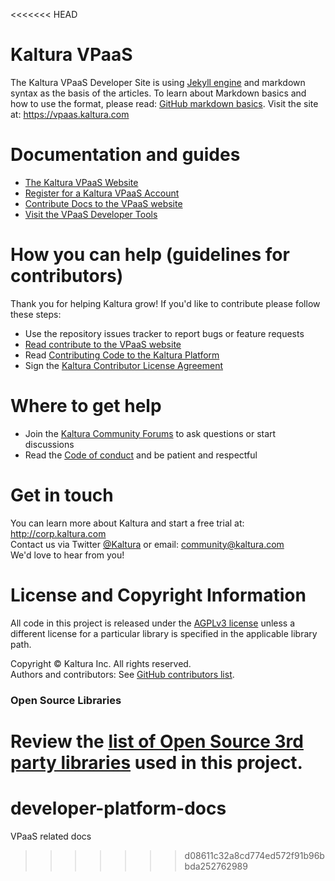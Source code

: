<<<<<<< HEAD
# Kaltura VPaaS

The Kaltura VPaaS Developer Site is using [Jekyll engine](http://jekyllrb.com/) and markdown syntax as the basis of the articles. To learn about Markdown basics and how to use the format, please read: [GitHub markdown basics](https://help.github.com/articles/markdown-basics). 
Visit the site at: https://vpaas.kaltura.com


# Documentation and guides

* [The Kaltura VPaaS Website](http://vpaas.kaltura.com)
* [Register for a Kaltura VPaaS Account](http://vpaas.kaltura.com/register)
* [Contribute Docs to the VPaaS website](https://vpaas.kaltura.com/documentation/10_Contribute/Article-Style-Structure-Guidelines.html)
* [Visit the VPaaS Developer Tools](http://developer.kaltura.com)


# How you can help (guidelines for contributors) 

Thank you for helping Kaltura grow! If you'd like to contribute please follow these steps:
* Use the repository issues tracker to report bugs or feature requests
* [Read contribute to the VPaaS website](https://vpaas.kaltura.com/documentation/10_Contribute/Article-Style-Structure-Guidelines.html)
* Read [Contributing Code to the Kaltura Platform](https://github.com/kaltura/platform-install-packages/blob/master/doc/Contributing-to-the-Kaltura-Platform.md)
* Sign the [Kaltura Contributor License Agreement](https://agentcontribs.kaltura.org/)

# Where to get help

* Join the [Kaltura Community Forums](https://forum.kaltura.org/) to ask questions or start discussions
* Read the [Code of conduct](https://forum.kaltura.org/faq) and be patient and respectful

# Get in touch

You can learn more about Kaltura and start a free trial at: http://corp.kaltura.com    
Contact us via Twitter [@Kaltura](https://twitter.com/Kaltura) or email: community@kaltura.com  
We'd love to hear from you!

# License and Copyright Information

All code in this project is released under the [AGPLv3 license](http://www.gnu.org/licenses/agpl-3.0.html) unless a different license for a particular library is specified in the applicable library path.   

Copyright © Kaltura Inc. All rights reserved.   
Authors and contributors: See [GitHub contributors list](https://github.com/kaltura/DeveloperPortalDocs/graphs/contributors).  

### Open Source Libraries

Review the [list of Open Source 3rd party libraries](open-source-libraries.md) used in this project.
=======
# developer-platform-docs
VPaaS related docs
>>>>>>> d08611c32a8cd774ed572f91b96bbda252762989
